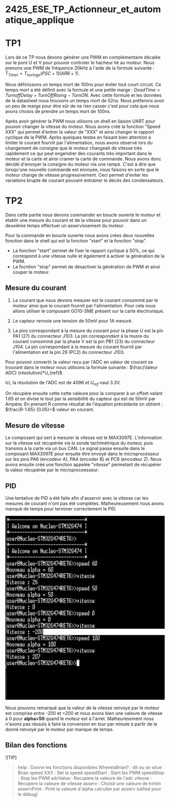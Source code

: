 # 2425_ESE_TP_Actionneur_et_automatique_applique

# TP1
Lors de ce TP nous devons générer une PWM en complémentaire décalée sur le pont U et V pour pouvoir controler le hacheur lié au moteur. 
Nous prenons une PWM de fréquence 20kHz à l'aide de la formule suivante : $T_{Timer}=T_{horloge}(PSC+1)(ARR+1)$.

Nous définissons un temps mort de 100ns pour éviter tout court circuit. Ce temps mort a été définit avec la formule et une petite marge : $Dead Time = TurnoffDelay+TurnOff Rising - TurnON$. Avec cette formule et les données de la datasheet nous trouvons un temps mort de 52ns. Nous préferons avoir un peu de marge pour être sûr de ne rien casser c'est pour cela que nous avons choisis de prendre un temps mort de 100ns.

Après avoir générer la PWM nous utiisons un shell en liaison UART pour pouvoir changer la vitesse du moteur. Nous avons créé la fonction "Speed XXX" qui permet d'entrer la valeur de "XXX" et ainsi changer le rapport cyclique de la PWM.
Après quelques testes en faisant bien attention à limiter le courant fournit par l'alimentation, nous avons observé lors du changement de consigne que le moteur changeait de vitesse très rapidement ce qui peut engendrer des courants très important dans le moteur et la carte et ainsi cramer la carte de commande. 
Nous avons donc décidé d'envoyer la consigne du moteur via une rampe. C'est à dire que lorsqu'une nouvelle commande est envoyée, nous faisons en sorte que le moteur change de vitesse progressivement. Ceci permet d'eviter les variations brupte de courant pouvant entrainer le décés des condensateurs. 

# TP2

Dans cette partie nous devons commander en boucle ouverte le moteur et établir une mesure du courant et de la vitesse pour pouvoir dans un deuxième temps effectuer un asservissement du moteur.

Pour la commande en boucle ouverte nous avons crées deux nouvelles fonction dans le shell qui est la fonction "start" et la fonction "stop".
- La fonction "start" permet de fixer le rapport cyclique à 50%, ce qui correspond à une vitesse nulle et également à activer la génération de la PWM.
- La focntion "stop" permet de désactiver la génération de PWM et ainsi couper le moteur.
## Mesure du courant

1) Le courant que nous devons mesurer est le courant consommé par le moteur ainsi que le courant fournit par l'alimentation. 
Pour cela nous allons utiliser le composant GO10-SME présent sur la carte électronique.

2) Le capteur renvoie une tension de 50mV pour 1A mesuré.

3) La pins correspondant à la mesure du courant pour la phase U est la pin PA1 (27) du connecteur J103.
   La pin correspondant à la musre du courant consommé par la phase V est la pin PB1 (23) du connecteur J104.
   La pin correspondant à la mesure du courant fournit par l'alimentation est la pin 29 (PC2) du connecteur J103.

Pour pouvoir convertir la valeur reçu par l'ADC en valeur de courant se trouvant dans le moteur nous utilisons la formule suivante : $\frac{Valeur ADC} {résolution}*U_{ref}$

Ici, la résolution de l'ADC est de 4096 et $U_{ref}$ vaut 3.3V.

On récupère ensuite cette cette valeure pour la comparer à un offset valant $1.65$ et on divise le tout par la sensibilité du capteur qui est de 50mV par Ampère.
En prenant R comme résultat de l'équation précédante on obtient : $\frac{R-1.65} {0.05}=$ valeur en courant.


## Mesure de vitesse
 Le composant qui sert à mesurer la vitesse est le MAX3097E. 
 L'information sur la vitesse est récupérée via la sonde tachimétrique du moteur, puis transmis à la carte via un bus CAN. Le signal passe ensuite dans le composant MAX3097E pour ensuite être envoyé dans le microprocesseur sur les pins PA6 (encodeur A), PA4 (encoder B) et PC8 (encodeur Z). 
 Nous avons ensuite créé une fonction appelée "vitesse" permetant de récupérer la valeur récupérée par le microproceesseur.  

## PID  
Une tentative de PID a été faite afin d'asservir avec la vitesse car les mesures de courant n'ont pas été complètes. Malheureusement nous avons manqué de temps pour terminer correctement le PID.  

 <p align="center"><img src="https://github.com/JolanTho/2425_ESE_TP_Actionneur_et_automatique_applique/blob/main/Photo_TP/fonction_vitesse_shell.jpg" width="600" /> </p> 

Nous pouvons remarqué que la valeur de la vitesse renvoyé par le moteur est comprise entre -200 et +200 et nous avons bien une valeure de vitesse à 0 pour **alpha=50** quand le moteur est à l'arret. Malheuresement nous n'avons pas réussis à faire la conversion en tour par minute à partir de la donné renvoyé par le moteur par manque de temps. 

## Bilan des fonctions 
![TIP]
> help : Donne les fonctions disponibles
> WhereisBrian? : dit ou se situe Brian
> speed XXX : Set la speed
> speedStart : Start les PWM
> speedStop : Stop les PWM
> adcValue : Recupere la valeure de l'adc
> vitesse : Recupere la valeure de vitesse
> asserv : Choisit une valeure de tr/min
> asservPrint : Print la valeure d'alpha calculée par asserv (utilisé pour le débug)
